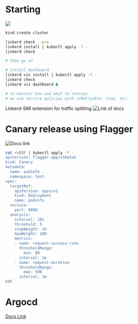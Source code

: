 # Starting
![](https://linkerd.io/images/architecture/control-plane.png)
```sh
kind create cluster

linkerd check --pre
linkerd install | kubectl apply -f -
linkerd check

# then go on

# install dashboard
linkerd viz install | kubectl apply -f -
linkerd check
linkerd viz dashboard &

# to monitor how and what to retries
# we use service policies with isRetryable: true, etc..
```

Linkerd-SMI extension for traffic splitting
![Link of docs](https://linkerd.io/2.11/tasks/linkerd-smi/#install-the-linkerd-smi-extension)

# Canary release using Flagger
![Docs link](https://linkerd.io/2.11/tasks/canary-release/)

```sh
cat <<EOF | kubectl apply -f -
apiVersion: flagger.app/v1beta1
kind: Canary
metadata:
  name: podinfo
  namespace: test
spec:
  targetRef:
    apiVersion: apps/v1
    kind: Deployment
    name: podinfo
  service:
    port: 9898
  analysis:
    interval: 10s
    threshold: 5
    stepWeight: 10
    maxWeight: 100
    metrics:
    - name: request-success-rate
      thresholdRange:
        min: 99
      interval: 1m
    - name: request-duration
      thresholdRange:
        max: 500
      interval: 1m
EOF
```

# Argocd
[Docs Link](https://linkerd.io/2.11/tasks/gitops/)
